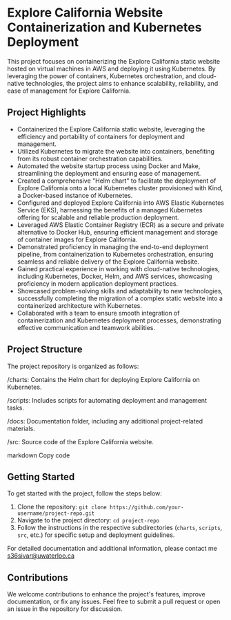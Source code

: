 # Explore California Website Containerization and Kubernetes Deployment

This project focuses on containerizing the Explore California static website hosted on virtual machines in AWS and deploying it using Kubernetes. By leveraging the power of containers, Kubernetes orchestration, and cloud-native technologies, the project aims to enhance scalability, reliability, and ease of management for Explore California.

## Project Highlights

- Containerized the Explore California static website, leveraging the efficiency and portability of containers for deployment and management.
- Utilized Kubernetes to migrate the website into containers, benefiting from its robust container orchestration capabilities.
- Automated the website startup process using Docker and Make, streamlining the deployment and ensuring ease of management.
- Created a comprehensive "Helm chart" to facilitate the deployment of Explore California onto a local Kubernetes cluster provisioned with Kind, a Docker-based instance of Kubernetes.
- Configured and deployed Explore California into AWS Elastic Kubernetes Service (EKS), harnessing the benefits of a managed Kubernetes offering for scalable and reliable production deployment.
- Leveraged AWS Elastic Container Registry (ECR) as a secure and private alternative to Docker Hub, ensuring efficient management and storage of container images for Explore California.
- Demonstrated proficiency in managing the end-to-end deployment pipeline, from containerization to Kubernetes orchestration, ensuring seamless and reliable delivery of the Explore California website.
- Gained practical experience in working with cloud-native technologies, including Kubernetes, Docker, Helm, and AWS services, showcasing proficiency in modern application deployment practices.
- Showcased problem-solving skills and adaptability to new technologies, successfully completing the migration of a complex static website into a containerized architecture with Kubernetes.
- Collaborated with a team to ensure smooth integration of containerization and Kubernetes deployment processes, demonstrating effective communication and teamwork abilities.

## Project Structure

The project repository is organized as follows:

/charts: Contains the Helm chart for deploying Explore California on Kubernetes.

/scripts: Includes scripts for automating deployment and management tasks.

/docs: Documentation folder, including any additional project-related materials.

/src: Source code of the Explore California website.

markdown
Copy code

## Getting Started

To get started with the project, follow the steps below:

1. Clone the repository: `git clone https://github.com/your-username/project-repo.git`
2. Navigate to the project directory: `cd project-repo`
3. Follow the instructions in the respective subdirectories (`charts`, `scripts`, `src`, etc.) for specific setup and deployment guidelines.

For detailed documentation and additional information, please contact me <s36sivar@uwaterloo.ca>


## Contributions

We welcome contributions to enhance the project's features, improve documentation, or fix any issues. Feel free to submit a pull request or open an issue in the repository for discussion.


